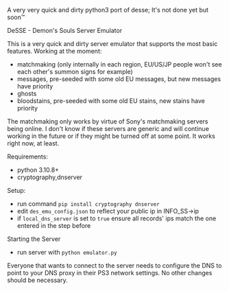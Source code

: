 A very very quick and dirty python3 port of desse; It's not done yet but soon:tm:

DeSSE - Demon's Souls Server Emulator

This is a very quick and dirty server emulator that supports the most basic features.
Working at the moment:

 - matchmaking (only internally in each region, EU/US/JP people won't see each other's summon signs for example)
 - messages, pre-seeded with some old EU messages, but new messages have priority
 - ghosts
 - bloodstains, pre-seeded with some old EU stains, new stains have priority
 
The matchmaking only works by virtue of Sony's matchmaking servers being online. I don't know
if these servers are generic and will continue working in the future or if they might
be turned off at some point. It works right now, at least.
 
Requirements:

 - python 3.10.8+
 - cryptography,dnserver
 

Setup:
 - run command `pip install cryptography dnserver`
 - edit `des_emu_config.json` to reflect your public ip in INFO_SS->ip
 - if `local_dns_server` is set to `true` ensure all records' ips match the one entered in the step before

Starting the Server
 - run server with `python emulator.py`
 
Everyone that wants to connect to the server needs to configure the DNS to point to your DNS proxy in their PS3 network settings.
No other changes should be necessary.

